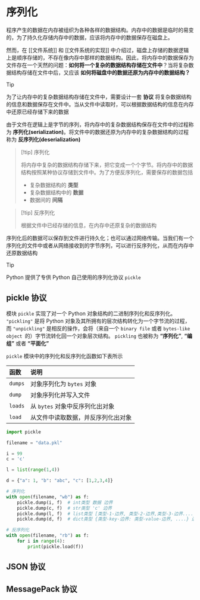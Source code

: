 # 序列化

程序产生的数据在内存被组织为各种各样的数据结构。内存中的数据是临时的易变的，为了持久化存储内存中的数据，应该将内存中的数据保存在磁盘上。

然而，在 [[文件系统]] 和 [[文件系统的实现]] 中介绍过，磁盘上存储的数据逻辑上是顺序存储的，不存在像内存中那样的数据结构。因此，将内存中的数据保存为文件存在一个天然的问题：**如何将一个复杂的数据结构存储在文件中**？当将复杂数据结构存储在文件中后，又应该 **如何将磁盘中的数据还原为内存中的数据结构？**

> [!tip] 
> 
> 为了让内存中的复杂数据结构存储在文件中，需要设计一套 **协议** 将复杂数据结构的信息和数据保存在文件中。当从文件中读取时，可以根据数据结构的信息在内存中还原已经存储下来的数据
> 

由于文件在逻辑上是字节的序列，将内存中的复杂数据结构保存在文件中的过程称为 **序列化(serialization)**。将文件中的数据还原为内存中的复杂数据结构的过程称为 **反序列化(deserialization)**

> [!tip] 序列化
> 
> 将内存中复杂的数据结构存储下来，把它变成一个个字节。将内存中的数据结构按照某种协议存储到文件中。为了方便反序列化，需要保存的数据包括
> + 复杂数据结构的 **类型**
> + 复杂数据结构中的 **数据**
> + 数据间的 **间隔**
> 


> [!tip] 反序列化
> 
> 根据文件中已经存储的信息，在内存中还原复杂的数据结构
> 

序列化后的数据可以保存到文件进行持久化；也可以通过网络传输。当我们有一个序列化的文件中或者从网络接收到的字节序列，可以进行反序列化，从而在内存中还原数据结构

> [!tip] 
> 
> Python 提供了专供 Python 自己使用的序列化协议 `pickle`
> 

## pickle 协议

模块 `pickle` 实现了对一个 Python 对象结构的二进制序列化和反序列化。 `"pickling"` 是将 Python 对象及其所拥有的层次结构转化为一个字节流的过程，而 `"unpickling"` 是相反的操作，会将（来自一个 `binary file` 或者 `bytes-like object `的）字节流转化回一个对象层次结构。 `pickling` 也被称为 **“序列化”**, **“编组”**  或者 **“平面化”**

`pickle` 模块中的序列化和反序列化函数如下表所示

| 函数      | 说明                   |
| :------ | :------------------- |
| `dumps` | 对象序列化为 `bytes` 对象    |
| `dump`  | 对象序列化并写入文件           |
| `loads` | 从 `bytes` 对象中反序列化出对象 |
| `load`  | 从文件中读取数据，并反序列化出对象    |

```python
import pickle

filename = "data.pkl"

i = 99
c = 'c'

l = list(range(1,4))

d = {"a": 1, "b": "abc", "c": [1,2,3,4]}

# 序列化
with open(filename, "wb") as f:
    pickle.dump(i, f)  # int类型 数据 边界
    pickle.dump(c, f)  # str类型 'c' 边界
    pickle.dump(l, f)  # list类型 [类型-1-边界, 类型-2-边界,类型-3-边界....] 边界
    pickle.dump(d, f)  # dict类型 {类型-key-边界: 类型-value-边界, ....} 边界

# 反序列化
with open(filename, "rb") as f:
    for i in range(4):
        print(pickle.load(f))
```





## JSON 协议



## MessagePack 协议


